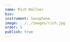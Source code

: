 ```yaml
---
name: Rich Wallner
bio:
instrument: Saxophone
image: ../../images/rich.jpg
order: 5
publish: true
---
```

